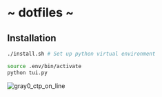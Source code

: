 # ~ dotfiles ~

## Installation

```sh
./install.sh # Set up python virtual environment

source .env/bin/activate
python tui.py
```
![gray0_ctp_on_line](https://github.com/TobiZehPanda/dotfiles/assets/10318171/00b9d968-ad41-422a-9e1f-8e301eb48006)
